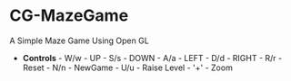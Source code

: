 # CG-MazeGame
A Simple Maze Game Using Open GL

+ **Controls** - W/w - UP - S/s - DOWN - A/a - LEFT - D/d - RIGHT - R/r - Reset - N/n - NewGame - U/u - Raise Level - '+' - Zoom
